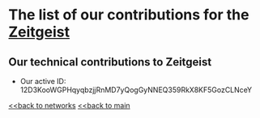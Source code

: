 # The list of our contributions for the [Zeitgeist](https://zeitgeist.pm/)

## Our technical contributions to Zeitgeist

- Our active ID: 12D3KooWGPHqyqbzjjRnMD7yQogGyNNEQ359RkX8KF5GozCLNceY


[<<back to networks](https://github.com/nq4-net/entrance/tree/main/networks)
[<<back to main](https://github.com/nq4-net/entrance)